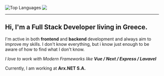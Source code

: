 <!-- ### Hi there I'am Jim, Junior Full Stack Developer <img src="https://user-images.githubusercontent.com/1303154/88677602-1635ba80-d120-11ea-84d8-d263ba5fc3c0.gif" width="25px" alt="hi"> -->

<!-- ![Anurag's GitHub stats](https://github-readme-stats.vercel.app/api?username=geojimas&hide=prs,issues,contribs&theme=noctis_minimus&show_icons=true) -->
<!-- [![Top Langs](https://github-readme-stats.vercel.app/api/top-langs/?username=geojimas&langs_count=8&theme=noctis_minimus&layout=compact)](https://github.com/anuraghazra/github-readme-stats) -->
<!-- ![Metrics](https://metrics.lecoq.io/geojimas?template=classic&config.timezone=Europe%2FAthens) -->
<!-- 
<img src="https://github-readme-stats.vercel.app/api/top-langs/?username=geojimas&langs_count=10&layout=compact&hide_border=true&theme=codeSTACKr&show_icons=true&cache_seconds=1800&exclude_repo=Project_RBSG" alt="Top Languages" align="left"> -->

<img src="http://github-profile-summary-cards.vercel.app/api/cards/repos-per-language?username=geojimas&theme=radical" alt="Top Languages" align="left">
<img src="http://github-profile-summary-cards.vercel.app/api/cards/stats?username=geojimas&theme=radical">

___


<h2>Hi, I'm a Full Stack Developer living in Greece.</h2>
<p>
  I'm active in both <strong> frontend </strong> and <strong> backend </strong> development and always aim to improve my skills. I don't know everything, but i know just enough to be aware of how to find what I don't know.
</p>
<i>
  I love to work with Modern Frameworks like <strong> Vue / Next / Express / Lavavel </strong>
</i>
<p>
  Currently, I am working at <strong> Arx.NET S.A. </strong>
</p>

<!-- 
### 😄 Technologies i'am using:
<img src="https://github.com/devicons/devicon/blob/master/icons/html5/html5-original.svg" width="35" height="35" /> <img src="https://github.com/devicons/devicon/blob/master/icons/sass/sass-original.svg" width="35" height="35" /> <img src="https://github.com/devicons/devicon/blob/master/icons/tailwindcss/tailwindcss-plain.svg" width="35" height="35" /> <img src="https://github.com/devicons/devicon/blob/master/icons/javascript/javascript-original.svg" width="35" height="35" /> <img src="https://github.com/devicons/devicon/blob/master/icons/typescript/typescript-original.svg" width="35" height="35" /> <img src="https://github.com/devicons/devicon/blob/master/icons/vuejs/vuejs-original.svg" width="35" height="35" /> <img src="https://github.com/devicons/devicon/blob/master/icons/nuxtjs/nuxtjs-original.svg" width="35" height="35" /> <img src="https://github.com/devicons/devicon/blob/master/icons/nodejs/nodejs-original.svg" width="35" height="35" /> <img src="https://github.com/devicons/devicon/blob/master/icons/jest/jest-plain.svg" width="35" height="35" /> <img src="https://github.com/devicons/devicon/blob/master/icons/php/php-plain.svg" width="35" height="35" /> <img src="https://github.com/devicons/devicon/blob/master/icons/laravel/laravel-plain.svg" width="35" height="35" /> <img src="https://github.com/devicons/devicon/blob/master/icons/mysql/mysql-original.svg" width="35" height="35" /> <img src="https://github.com/devicons/devicon/blob/master/icons/mongodb/mongodb-original.svg" width="35" height="35" /> <img src="https://github.com/devicons/devicon/blob/master/icons/git/git-plain.svg" width="35" height="35" /> <img src="https://github.com/devicons/devicon/blob/master/icons/docker/docker-original.svg" width="35" height="35" /> <img src="https://github.com/devicons/devicon/blob/master/icons/firebase/firebase-plain.svg" width="35" height="35" /> <img src="https://github.com/devicons/devicon/blob/master/icons/heroku/heroku-original.svg" width="35" height="35" />
 -->
